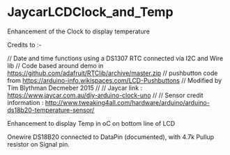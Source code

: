 # JaycarLCDClock_and_Temp

Enhancement of the Clock to display temperature

Credits to :-

// Date and time functions using a DS1307 RTC connected via I2C and Wire lib
// Code based around demo in https://github.com/adafruit/RTClib/archive/master.zip
// pushbutton code from https://arduino-info.wikispaces.com/LCD-Pushbuttons
// Modified by Tim Blythman Decmeber 2015
//
// Jaycar link : https://www.jaycar.com.au/diy-arduino-clock-uno
//
// Sensor credit information : http://www.tweaking4all.com/hardware/arduino/arduino-ds18b20-temperature-sensor/

Enhancement to display Temp in oC on bottom line of LCD

Onewire DS18B20 connected to DataPin (documented), with 4.7k Pullup resistor on Signal pin.
